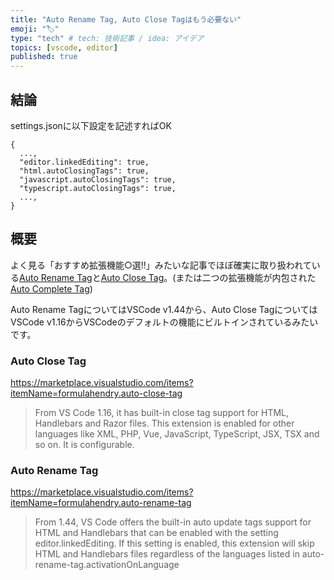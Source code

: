 ```yaml
---
title: "Auto Rename Tag, Auto Close Tagはもう必要ない"
emoji: "🏷️"
type: "tech" # tech: 技術記事 / idea: アイデア
topics: [vscode, editor]
published: true
---
```


## 結論

settings.jsonに以下設定を記述すればOK

```json: settings.json
{
  ...,
  "editor.linkedEditing": true,
  "html.autoClosingTags": true,
  "javascript.autoClosingTags": true,
  "typescript.autoClosingTags": true,
  ...,
}
```

## 概要

よく見る「おすすめ拡張機能○選!!」みたいな記事でほぼ確実に取り扱われている[Auto Rename Tag](https://marketplace.visualstudio.com/items?itemName=formulahendry.auto-rename-tag)と[Auto Close Tag](https://marketplace.visualstudio.com/items?itemName=formulahendry.auto-close-tag)。(または二つの拡張機能が内包された[Auto Complete Tag](https://marketplace.visualstudio.com/items?itemName=formulahendry.auto-complete-tag))

Auto Rename TagについてはVSCode v1.44から、Auto Close TagについてはVSCode v1.16からVSCodeのデフォルトの機能にビルトインされているみたいです。

### Auto Close Tag

https://marketplace.visualstudio.com/items?itemName=formulahendry.auto-close-tag

> From VS Code 1.16, it has built-in close tag support for HTML, Handlebars and Razor files. This extension is enabled for other languages like XML, PHP, Vue, JavaScript, TypeScript, JSX, TSX and so on. It is configurable.


### Auto Rename Tag

https://marketplace.visualstudio.com/items?itemName=formulahendry.auto-rename-tag

> From 1.44, VS Code offers the built-in auto update tags support for HTML and Handlebars that can be enabled with the setting editor.linkedEditing. If this setting is enabled, this extension will skip HTML and Handlebars files regardless of the languages listed in auto-rename-tag.activationOnLanguage
